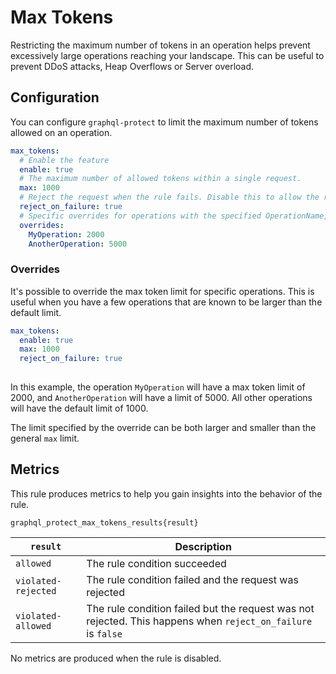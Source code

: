 # Max Tokens

Restricting the maximum number of tokens in an operation helps prevent excessively large operations reaching your landscape.
This can be useful to prevent DDoS attacks, Heap Overflows or Server overload.

<!-- TOC -->

## Configuration

You can configure `graphql-protect` to limit the maximum number of tokens allowed on an operation.

```yaml
max_tokens:
  # Enable the feature
  enable: true
  # The maximum number of allowed tokens within a single request.
  max: 1000
  # Reject the request when the rule fails. Disable this to allow the request regardless of token count.
  reject_on_failure: true
  # Specific overrides for operations with the specified OperationName, and override max token value.
  overrides:
    MyOperation: 2000
    AnotherOperation: 5000
```

### Overrides

It's possible to override the max token limit for specific operations.
This is useful when you have a few operations that are known to be larger than the default limit.

```yaml
max_tokens:
  enable: true
  max: 1000
  reject_on_failure: true
  
```

In this example, the operation `MyOperation` will have a max token limit of 2000, and `AnotherOperation` will have a limit of 5000.
All other operations will have the default limit of 1000.

The limit specified by the override can be both larger and smaller than the general `max` limit.

## Metrics

This rule produces metrics to help you gain insights into the behavior of the rule.

```
graphql_protect_max_tokens_results{result}
```


| `result`            | Description                                                                                                  |
|---------------------|--------------------------------------------------------------------------------------------------------------|
| `allowed`           | The rule condition succeeded                                                                                 |
| `violated-rejected` | The rule condition failed and the request was rejected                                                       |
| `violated-allowed`  | The rule condition failed but the request was not rejected. This happens when `reject_on_failure` is `false` |

No metrics are produced when the rule is disabled.